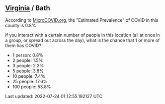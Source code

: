 
## [Virginia](/united-states/virginia) / Bath

According to [MicroCOVID.org](http://microcovid.org),
the "Estimated Prevalence" of COVID in this county is 0.8%

If you interact with a certain number of people in this location
(all at once in a group, or spread out across the day), what is the chance that
1 or more of them has COVID?

- 1 person: 0.8%
- 2 people: 1.5%
- 3 people: 2.3%
- 5 people: 3.8%
- 10 people: 7.4%
- 25 people: 17.6%
- 100 people: 53.8%

Last updated: 2022-07-24 01:12:55.192127 UTC

